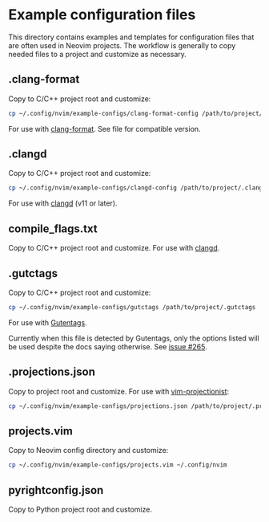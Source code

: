 # Example configuration files

This directory contains examples and templates for configuration files that are
often used in Neovim projects. The workflow is generally to copy needed files
to a project and customize as necessary.

## .clang-format

Copy to C/C++ project root and customize:
```sh
cp ~/.config/nvim/example-configs/clang-format-config /path/to/project/.clang-format
```

For use with [clang-format](https://clang.llvm.org/docs/ClangFormat.html). See
file for compatible version.

## .clangd

Copy to C/C++ project root and customize:
```sh
cp ~/.config/nvim/example-configs/clangd-config /path/to/project/.clangd
```

For use with [clangd][] (v11 or later).

## compile\_flags.txt

Copy to C/C++ project root and customize. For use with [clangd][].

## .gutctags

Copy to C/C++ project root and customize:
```sh
cp ~/.config/nvim/example-configs/gutctags /path/to/project/.gutctags
```

For use with [Gutentags][].

Currently when this file is detected by Gutentags, only the options listed will
be used despite the docs saying otherwise. See [issue #265](
https://github.com/ludovicchabant/vim-gutentags/issues/265).

## .projections.json

Copy to project root and customize. For use with [vim-projectionist][]:
```sh
cp ~/.config/nvim/example-configs/projections.json /path/to/project/.projections.json
```

## projects.vim

Copy to Neovim config directory and customize:
```sh
cp ~/.config/nvim/example-configs/projects.vim ~/.config/nvim
```

## pyrightconfig.json

Copy to Python project root and customize.

[clangd]: https://clangd.llvm.org/
[Gutentags]: https://github.com/ludovicchabant/vim-gutentags
[vim-projectionist]: https://github.com/tpope/vim-projectionist
